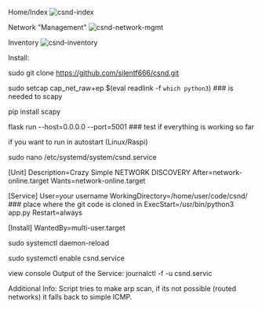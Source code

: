 
Home/Index
![csnd-index](https://github.com/user-attachments/assets/b2841f96-844d-4853-9173-72cb4e23f5c8)

Network "Management"
![csnd-network-mgmt](https://github.com/user-attachments/assets/d1c5e2b7-1e10-4e88-a701-e6c7eed2f04f)

Inventory
![csnd-inventory](https://github.com/user-attachments/assets/79e7b7f2-5d91-45dd-a277-16b6ce36e1b1)




Install:

sudo git clone https://github.com/silentf666/csnd.git

sudo setcap cap_net_raw+ep $(eval readlink -f `which python3`) ### is needed to scapy

pip install scapy

flask run --host=0.0.0.0 --port=5001 ### test if everything is working so far

if you want to run in autostart (Linux/Raspi)

sudo nano /etc/systemd/system/csnd.service

[Unit]
Description=Crazy Simple NETWORK DISCOVERY
After=network-online.target
Wants=network-online.target

[Service]
User=your username
WorkingDirectory=/home/user/code/csnd/ ### place where the git code is cloned in
ExecStart=/usr/bin/python3 app.py
Restart=always

[Install]
WantedBy=multi-user.target


sudo systemctl daemon-reload

sudo systemctl enable csnd.service

view console Output of the Service: 
journalctl -f -u csnd.servic


Additional Info:
Script tries to make arp scan, if its not possible (routed networks) it falls back to simple ICMP.
